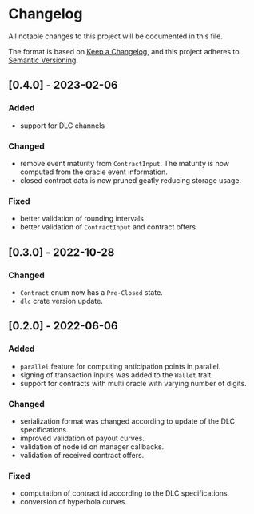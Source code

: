 # Changelog
All notable changes to this project will be documented in this file.

The format is based on [Keep a Changelog](https://keepachangelog.com/en/1.0.0/),
and this project adheres to [Semantic Versioning](https://semver.org/spec/v2.0.0.html).

## [0.4.0] - 2023-02-06

### Added
- support for DLC channels

### Changed
- remove event maturity from `ContractInput`. The maturity is now computed from the oracle event information.
- closed contract data is now pruned geatly reducing storage usage.

### Fixed
- better validation of rounding intervals
- better validation of `ContractInput` and contract offers.

## [0.3.0] - 2022-10-28

### Changed
- `Contract` enum now has a `Pre-Closed` state.
- `dlc` crate version update.

## [0.2.0] - 2022-06-06

### Added
- `parallel` feature for computing anticipation points in parallel.
- signing of transaction inputs was added to the `Wallet` trait.
- support for contracts with multi oracle with varying number of digits.

### Changed
- serialization format was changed according to update of the DLC specifications.
- improved validation of payout curves.
- validation of node id on manager callbacks.
- validation of received contract offers.

### Fixed
- computation of contract id according to the DLC specifications.
- conversion of hyperbola curves.
